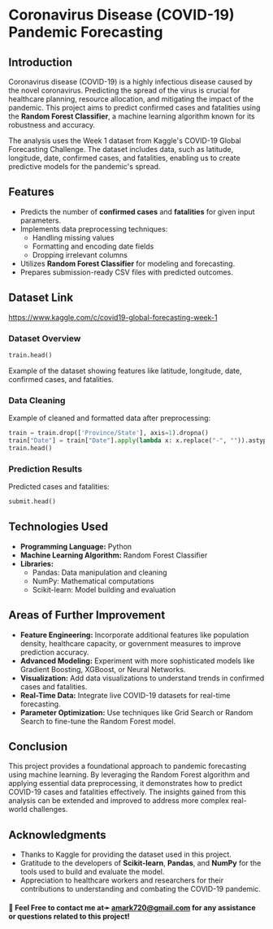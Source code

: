 # Coronavirus Disease (COVID-19) Pandemic Forecasting

## Introduction
Coronavirus disease (COVID-19) is a highly infectious disease caused by the novel coronavirus. Predicting the spread of the virus is crucial for healthcare planning, resource allocation, and mitigating the impact of the pandemic. This project aims to predict confirmed cases and fatalities using the **Random Forest Classifier**, a machine learning algorithm known for its robustness and accuracy.

The analysis uses the Week 1 dataset from Kaggle's COVID-19 Global Forecasting Challenge. The dataset includes data, such as latitude, longitude, date, confirmed cases, and fatalities, enabling us to create predictive models for the pandemic's spread.

## Features
- Predicts the number of **confirmed cases** and **fatalities** for given input parameters.
- Implements data preprocessing techniques:
  - Handling missing values
  - Formatting and encoding date fields
  - Dropping irrelevant columns
- Utilizes **Random Forest Classifier** for modeling and forecasting.
- Prepares submission-ready CSV files with predicted outcomes.

## Dataset Link
https://www.kaggle.com/c/covid19-global-forecasting-week-1

### Dataset Overview
```python
train.head()
```
Example of the dataset showing features like latitude, longitude, date, confirmed cases, and fatalities.

### Data Cleaning
Example of cleaned and formatted data after preprocessing:
```python
train = train.drop(['Province/State'], axis=1).dropna()
train["Date"] = train["Date"].apply(lambda x: x.replace("-", "")).astype(int)
train.head()
```

### Prediction Results
Predicted cases and fatalities:
```python
submit.head()
```

## Technologies Used
- **Programming Language:** Python
- **Machine Learning Algorithm:** Random Forest Classifier
- **Libraries:**
  - Pandas: Data manipulation and cleaning
  - NumPy: Mathematical computations
  - Scikit-learn: Model building and evaluation

## Areas of Further Improvement
- **Feature Engineering:** Incorporate additional features like population density, healthcare capacity, or government measures to improve prediction accuracy.
- **Advanced Modeling:** Experiment with more sophisticated models like Gradient Boosting, XGBoost, or Neural Networks.
- **Visualization:** Add data visualizations to understand trends in confirmed cases and fatalities.
- **Real-Time Data:** Integrate live COVID-19 datasets for real-time forecasting.
- **Parameter Optimization:** Use techniques like Grid Search or Random Search to fine-tune the Random Forest model.

## Conclusion
This project provides a foundational approach to pandemic forecasting using machine learning. By leveraging the Random Forest algorithm and applying essential data preprocessing, it demonstrates how to predict COVID-19 cases and fatalities effectively. The insights gained from this analysis can be extended and improved to address more complex real-world challenges.

## Acknowledgments
- Thanks to Kaggle for providing the dataset used in this project.
- Gratitude to the developers of **Scikit-learn**, **Pandas**, and **NumPy** for the tools used to build and evaluate the model.
- Appreciation to healthcare workers and researchers for their contributions to understanding and combating the COVID-19 pandemic.


#### 📧 Feel Free to contact me at➛ **amark720@gmail.com** for any assistance or questions related to this project!
